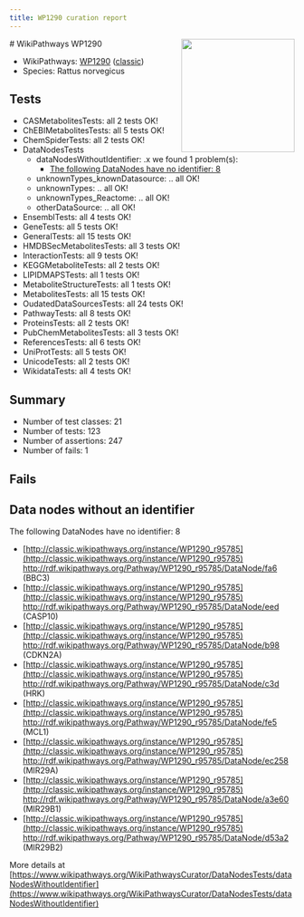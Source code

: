 ```yaml
---
title: WP1290 curation report
---
```


<img style="float: right; width: 200px" src="https://upload.wikimedia.org/wikipedia/commons/thumb/8/83/Wplogo_with_text_500.png/640px-Wplogo_with_text_500.png" />
# WikiPathways WP1290

* WikiPathways: [WP1290](https://wikipathways.org/pathways/WP1290) ([classic](https://classic.wikipathways.org/instance/WP1290))
* Species: Rattus norvegicus
## Tests
* CASMetabolitesTests: all 2 tests OK!
* ChEBIMetabolitesTests: all 5 tests OK!
* ChemSpiderTests: all 2 tests OK!
* DataNodesTests
    * dataNodesWithoutIdentifier: .x we found 1 problem(s):
        * [The following DataNodes have no identifier: 8](#d2d32fa7)
    * unknownTypes_knownDatasource: .. all OK!
    * unknownTypes: .. all OK!
    * unknownTypes_Reactome: .. all OK!
    * otherDataSource: .. all OK!
* EnsemblTests: all 4 tests OK!
* GeneTests: all 5 tests OK!
* GeneralTests: all 15 tests OK!
* HMDBSecMetabolitesTests: all 3 tests OK!
* InteractionTests: all 9 tests OK!
* KEGGMetaboliteTests: all 2 tests OK!
* LIPIDMAPSTests: all 1 tests OK!
* MetaboliteStructureTests: all 1 tests OK!
* MetabolitesTests: all 15 tests OK!
* OudatedDataSourcesTests: all 24 tests OK!
* PathwayTests: all 8 tests OK!
* ProteinsTests: all 2 tests OK!
* PubChemMetabolitesTests: all 3 tests OK!
* ReferencesTests: all 6 tests OK!
* UniProtTests: all 5 tests OK!
* UnicodeTests: all 2 tests OK!
* WikidataTests: all 4 tests OK!


## Summary

* Number of test classes: 21
* Number of tests: 123
* Number of assertions: 247
* Number of fails: 1

## Fails

<a name="d2d32fa7" />

## Data nodes without an identifier

The following DataNodes have no identifier: 8

* [http://classic.wikipathways.org/instance/WP1290_r95785](http://classic.wikipathways.org/instance/WP1290_r95785) http://rdf.wikipathways.org/Pathway/WP1290_r95785/DataNode/fa6 (BBC3)
* [http://classic.wikipathways.org/instance/WP1290_r95785](http://classic.wikipathways.org/instance/WP1290_r95785) http://rdf.wikipathways.org/Pathway/WP1290_r95785/DataNode/eed (CASP10)
* [http://classic.wikipathways.org/instance/WP1290_r95785](http://classic.wikipathways.org/instance/WP1290_r95785) http://rdf.wikipathways.org/Pathway/WP1290_r95785/DataNode/b98 (CDKN2A)
* [http://classic.wikipathways.org/instance/WP1290_r95785](http://classic.wikipathways.org/instance/WP1290_r95785) http://rdf.wikipathways.org/Pathway/WP1290_r95785/DataNode/c3d (HRK)
* [http://classic.wikipathways.org/instance/WP1290_r95785](http://classic.wikipathways.org/instance/WP1290_r95785) http://rdf.wikipathways.org/Pathway/WP1290_r95785/DataNode/fe5 (MCL1)
* [http://classic.wikipathways.org/instance/WP1290_r95785](http://classic.wikipathways.org/instance/WP1290_r95785) http://rdf.wikipathways.org/Pathway/WP1290_r95785/DataNode/ec258 (MIR29A)
* [http://classic.wikipathways.org/instance/WP1290_r95785](http://classic.wikipathways.org/instance/WP1290_r95785) http://rdf.wikipathways.org/Pathway/WP1290_r95785/DataNode/a3e60 (MIR29B1)
* [http://classic.wikipathways.org/instance/WP1290_r95785](http://classic.wikipathways.org/instance/WP1290_r95785) http://rdf.wikipathways.org/Pathway/WP1290_r95785/DataNode/d53a2 (MIR29B2)


More details at [https://www.wikipathways.org/WikiPathwaysCurator/DataNodesTests/dataNodesWithoutIdentifier](https://www.wikipathways.org/WikiPathwaysCurator/DataNodesTests/dataNodesWithoutIdentifier)

